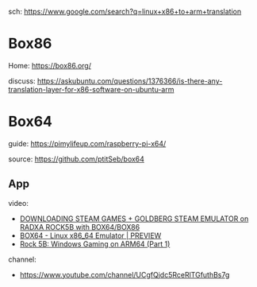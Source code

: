 sch: https://www.google.com/search?q=linux+x86+to+arm+translation

# Box86
Home: https://box86.org/

discuss: https://askubuntu.com/questions/1376366/is-there-any-translation-layer-for-x86-software-on-ubuntu-arm

# Box64
guide: https://pimylifeup.com/raspberry-pi-x64/

source: https://github.com/ptitSeb/box64

## App
video:
- [DOWNLOADING STEAM GAMES + GOLDBERG STEAM EMULATOR on RADXA ROCK5B with BOX64/BOX86](https://youtu.be/KFgPwZ19eGQ)
- [BOX64 - Linux x86_64 Emulator | PREVIEW](https://youtu.be/244bgg0m570)
- [Rock 5B: Windows Gaming on ARM64 (Part 1)](https://youtu.be/98ppuZbOGrU)

channel:
- https://www.youtube.com/channel/UCgfQjdc5RceRlTGfuthBs7g
